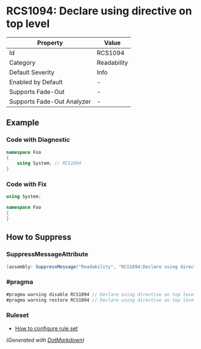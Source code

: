 # RCS1094: Declare using directive on top level

| Property                    | Value       |
| --------------------------- | ----------- |
| Id                          | RCS1094     |
| Category                    | Readability |
| Default Severity            | Info        |
| Enabled by Default          | \-          |
| Supports Fade\-Out          | \-          |
| Supports Fade\-Out Analyzer | \-          |

## Example

### Code with Diagnostic

```csharp
namespace Foo
{
    using System; // RCS1094
}
```

### Code with Fix

```csharp
using System;

namespace Foo
{
}
```

## How to Suppress

### SuppressMessageAttribute

```csharp
[assembly: SuppressMessage("Readability", "RCS1094:Declare using directive on top level.", Justification = "<Pending>")]
```

### \#pragma

```csharp
#pragma warning disable RCS1094 // Declare using directive on top level.
#pragma warning restore RCS1094 // Declare using directive on top level.
```

### Ruleset

* [How to configure rule set](../HowToConfigureAnalyzers.md)

*\(Generated with [DotMarkdown](http://github.com/JosefPihrt/DotMarkdown)\)*